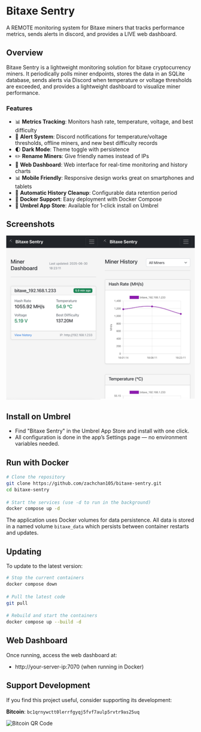# Bitaxe Sentry

A REMOTE monitoring system for Bitaxe miners that tracks performance metrics, sends alerts in discord, and provides a LIVE web dashboard.

## Overview

Bitaxe Sentry is a lightweight monitoring solution for bitaxe cryptocurrency miners. It periodically polls miner endpoints, stores the data in an SQLite database, sends alerts via Discord when temperature or voltage thresholds are exceeded, and provides a lightweight dashboard to visualize miner performance.

### Features

- 📊 **Metrics Tracking**: Monitors hash rate, temperature, voltage, and best difficulty
- 🚨 **Alert System**: Discord notifications for temperature/voltage thresholds, offline miners, and new best difficulty records
- 🌓 **Dark Mode**: Theme toggle with persistence
- ✏️ **Rename Miners**: Give friendly names instead of IPs
- 📱 **Web Dashboard**: Web interface for real-time monitoring and history charts
- 📊 **Mobile Friendly**: Responsive design works great on smartphones and tablets
- 🔄 **Automatic History Cleanup**: Configurable data retention period
- 🐳 **Docker Support**: Easy deployment with Docker Compose
- 🧩 **Umbrel App Store**: Available for 1‑click install on Umbrel

## Screenshots

![Dashboard View](./public/merged_image.png)

## Install on Umbrel

- Find "Bitaxe Sentry" in the Umbrel App Store and install with one click.
- All configuration is done in the app’s Settings page — no environment variables needed.

## Run with Docker

```bash
# Clone the repository
git clone https://github.com/zachchan105/bitaxe-sentry.git
cd bitaxe-sentry

# Start the services (use -d to run in the background)
docker compose up -d
```

The application uses Docker volumes for data persistence. All data is stored in a named volume `bitaxe_data` which persists between container restarts and updates.

## Updating

To update to the latest version:

```bash
# Stop the current containers
docker compose down

# Pull the latest code
git pull

# Rebuild and start the containers
docker compose up --build -d
```

## Web Dashboard

Once running, access the web dashboard at:
- http://your-server-ip:7070 (when running in Docker)

## Support Development

If you find this project useful, consider supporting its development:

**Bitcoin**: `bc1qrnywctt0lerrfgyqj5fvf7aulp5rvtr9as25uq`

![Bitcoin QR Code](https://api.qrserver.com/v1/create-qr-code/?size=150x150&data=bitcoin:bc1qrnywctt0lerrfgyqj5fvf7aulp5rvtr9as25uq) 

